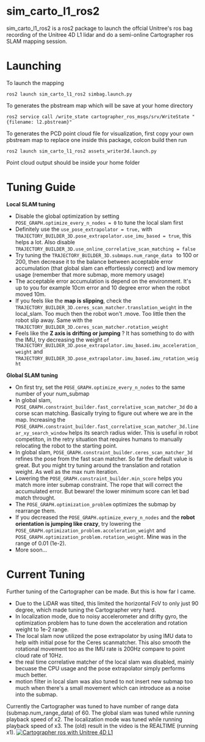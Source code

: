 # sim_carto_l1_ros2

sim_carto_l1_ros2 is a ros2 package to launch the offcial Unitree's ros bag recording of the Unitree 4D L1 lidar and do a semi-online Cartographer ros SLAM mapping session.

Launching
=

To launch the mapping
```
ros2 launch sim_carto_l1_ros2 simbag.launch.py
```

To generates the pbstream map which will be save at your home directory
```
ros2 service call /write_state cartographer_ros_msgs/srv/WriteState "{filename: l2.pbstream}"
```

To generates the PCD point cloud file for visualization, first copy your own pbstream map to replace one inside this package, colcon build then run
```
ros2 launch sim_carto_l1_ros2 assets_writer3d.launch.py
```
Point cloud output should be inside your home folder

Tuning Guide
=

**Local SLAM tuning**
- Disable the global optimization by setting ```POSE_GRAPH.optimize_every_n_nodes = 0``` to tune the local slam first
- Definitely use the ```use_pose_extrapolator = true,``` with ```TRAJECTORY_BUILDER_3D.pose_extrapolator.use_imu_based = true```, this helps a lot. Also disable ```TRAJECTORY_BUILDER_3D.use_online_correlative_scan_matching = false```
- Try tuning the ```TRAJECTORY_BUILDER_3D.submaps.num_range_data ``` to 100 or 200, then decrease it to the balance between acceptable error accumulation (that global slam can effortlessly correct) and low memory usage (remember that more submap, more memory usage)
- The acceptable error accumulation is depend on the environment. It's up to you for example 10cm error and 10 degree error when the robot moved 10m. 
- If you feels like the **map  is slipping**, check the  ```TRAJECTORY_BUILDER_3D.ceres_scan_matcher.translation_weight``` in the local_slam. Too much then the robot won't .move. Too little then the robot slip away. Same with the ```TRAJECTORY_BUILDER_3D.ceres_scan_matcher.rotation_weight```
- Feels like the **Z axis is drifting or jumping** ? It has something to do with the IMU, try decreasing the weight ```of TRAJECTORY_BUILDER_3D.pose_extrapolator.imu_based.imu_acceleration_weight``` and ```TRAJECTORY_BUILDER_3D.pose_extrapolator.imu_based.imu_rotation_weight```

**Global SLAM tuning**
- On first try, set the ```POSE_GRAPH.optimize_every_n_nodes``` to the same number of your num_submap
- In global slam, ```POSE_GRAPH.constraint_builder.fast_correlative_scan_matcher_3d``` do a corse scan matching. Basically trying to figure out where we are in the map. Increasing the ```POSE_GRAPH.constraint_builder.fast_correlative_scan_matcher_3d.linear_xy_search_window``` helps its search radius wider. This is useful in robot competiton, in the retry situation that requires humans to manually relocating the robot to the starting point. 
- In global slam, ```POSE_GRAPH.constraint_builder.ceres_scan_matcher_3d``` refines the pose from the fast scan matcher. So far the default value is great. But you might try tuning around the translation and rotation weight. As well as the max num iteration.
- Lowering the ```POSE_GRAPH.constraint_builder.min_score``` helps you match more inter submap constraint. The rope that will correct the accumulated error. But beware! the lower minimum score can let bad match throught.
- The ```POSE_GRAPH.optimization_problem``` optimizes the submap by rearrange them. 
- If you decreased the ```POSE_GRAPH.optimize_every_n_nodes``` and the **robot orientation is jumping like crazy**, try lowering the ```POSE_GRAPH.optimization_problem.acceleration_weight``` and ```POSE_GRAPH.optimization_problem.rotation_weight```. Mine was in the range of 0.01 (1e-2).
- More soon...

Current Tuning
=

Further tuning of the Cartographer can be made. But this is how far I came.

- Due to the LiDAR was tilted, this limited the horizontal FoV to only just 90 degree, which made tuning the Cartographer very hard. 
- In localization mode, due to noisy accelerometer and drifty gyro, the optimization problem has to tune down the acceleration and rotation weight to 1e-2 range.
- The local slam now utilized the pose extrapolator by using IMU data to help with initial pose for the Ceres scanmatcher. This also smooth the rotational movement too as the IMU rate is 200Hz compare to point cloud rate of 10Hz. 
- the real time correlative matcher of the local slam was disabled, mainly becuase the CPU usage and the pose extrapolator simply performs much better.
- motion filter in local slam was also tuned to not insert new submap too much when there's a small movement which can introduce as a noise into the submap.


Currently the Cartographer was tuned to have number of range data (submap.num_range_data) of 60. The global slam was tuned while running playback speed of x2. The localization mode was tuned while running playback speed of x3. The (old) result in the video is the REALTIME (running x1).
[![Cartographer ros with Unitree 4D L1](https://img.youtube.com/vi/FdZ6XQt9f6c/0.jpg)](https://www.youtube.com/watch?v=FdZ6XQt9f6c)
